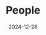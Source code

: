 ---
title: People
date: 2024-12-28

type: landing

sections:
  - block: markdown
    content:
      title: Meet the i-Ecoclimatology team
      align: center
      subtitle: ''
      text:
      text_color_light: true
    design:
      columns: '1'
      background:
        image: 
          filename: team1.jpg
          filters:
            brightness: 1
          parallax: false
          position: center
          size: cover
          text_color_light: true
      spacing:
        padding: ['20px', '0', '20px', '0']
      css_class: fullscreen

  # - block: hero
  #   content:
  #     title: |
  #       Meet the team
  #     image:
  #       filename: team1.jpg
  #     text: |
  #       <br>
        
  #        **i-Ecoclimatology Members** 

  # - block: slider
  #   content:
  #     slides:
  #     - title: Meet the i-Ecoclimatology Team
  #       content: 
  #       align: center
  #       background:
  #       image:
  #         filename: coders.jpg
  #         filters:
  #           brightness: 0.8
  #       position: right
  #       color: '#666'

  - block: people
    content:
      title: 
      # Choose which groups/teams of users to display.
      #   Edit `user_groups` in each user's profile to add them to one or more of these groups.
      user_groups:
          - Principal Investigator
          - Researchers
          - Grad Students
          - Administration
          - Visitors
          - Alumni
          - Support
      sort_by: Params.last_name
      sort_ascending: true
    design:
      show_interests: true
      show_role: true
      show_social: true
      # show_experience: true
---